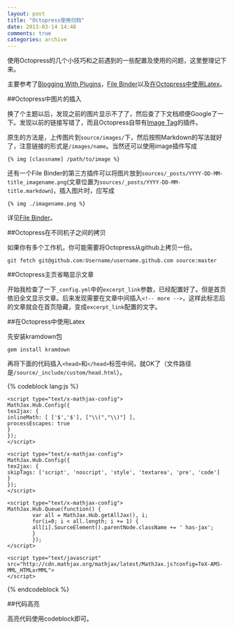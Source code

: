 ```yaml
---
layout: post
title: "Octopress使用归档"
date: 2013-03-14 14:48
comments: true
categories: archive
---
```


使用Octopress的几个小技巧和之前遇到的一些配置及使用的问题，这里整理记下来。

主要参考了[Blogging With Plugins](http://octopress.org/docs/blogging/plugins)，[File Binder](https://github.com/aycabta/octopress-file-binder)以及[在Octopress中使用Latex](http://yanping.me/cn/blog/2012/03/10/octopress-with-latex/)。

<!-- more -->

##Octopress中图片的插入

换了个主题以后，发现之前的图片显示不了了，然后查了下文档顺便Google了一下。发现以前的链接写错了，而且Octopress自带有[Image Tag](http://octopress.org/docs/plugins/image-tag/)的插件。

原生的方法是，上传图片到`source/images/`下，然后按照Markdown的写法就好了，注意链接的形式是`/images/name`。当然还可以使用image插件写成

    {% img [classname] /path/to/image %}

还有一个File Binder的第三方插件可以将图片放到`sources/_posts/YYYY-DD-MM-title_imagename.png`(文章位置为`sources/_posts/YYYY-DD-MM-title.markdown`)，插入图片时，应写成

    {% img ./imagename.png %}

详见[File Binder](https://github.com/aycabta/octopress-file-binder)。

##Octopress在不同机子之间的拷贝

如果你有多个工作机，你可能需要将Octopress从github上拷贝一份。

    git fetch git@github.com:Username/username.github.com source:master

##Octopress主页省略显示文章

开始我检查了一下`_config.yml`中的`excerpt_link`参数，已经配置好了。但是首页依旧全文显示文章。后来发现需要在文章中间插入`<!-- more -->`，这样此标志后的文章就会在首页隐藏，变成`excerpt_link`配置的文字。

##在Octopress中使用Latex

先安装kramdown包

    gem install kramdown

再将下面的代码插入`<head>`和`</head>`标签中间，就OK了（文件路径是`/source/_include/custom/head.html`）。

{% codeblock lang:js %}
    <!-- mathjax config similar to math.stackexchange -->
    
    <script type="text/x-mathjax-config">
    MathJax.Hub.Config({
    tex2jax: {
    inlineMath: [ ['$','$'], ["\\(","\\)"] ],
    processEscapes: true
    }
    });
    </script>
    
    <script type="text/x-mathjax-config">
    MathJax.Hub.Config({
    tex2jax: {
    skipTags: ['script', 'noscript', 'style', 'textarea', 'pre', 'code']
    }
    });
    </script>
    
    <script type="text/x-mathjax-config">
    MathJax.Hub.Queue(function() {
            var all = MathJax.Hub.getAllJax(), i;
            for(i=0; i < all.length; i += 1) {
            all[i].SourceElement().parentNode.className += ' has-jax';
            }
            });
    </script>
    
    <script type="text/javascript"
    src="http://cdn.mathjax.org/mathjax/latest/MathJax.js?config=TeX-AMS-MML_HTMLorMML">
    </script>
{% endcodeblock %}

##代码高亮

高亮代码使用codeblock即可。
